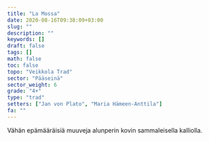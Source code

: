 ```yaml
---
title: "La Mossa"
date: 2020-08-16T09:38:09+03:00
slug: ""
description: ""
keywords: []
draft: false
tags: []
math: false
toc: false
topo: "Veikkola Trad"
sector: "Pääseinä"
sector_weight: 6
grade: "4+"
type: "trad"
setters: ["Jan von Plato", "Maria Hämeen-Anttila"]
fa: ""
---
```


Vähän epämääräisiä muuveja alunperin kovin sammaleisella kalliolla.
